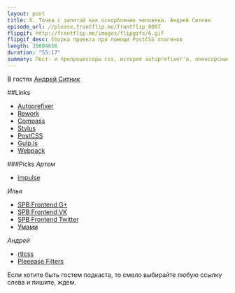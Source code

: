 ```yaml
---
layout: post
title: 6. Точка с запятой как оскорбление человека. Андрей Ситник
episode_url: //please.frontflip.me/frontflip_0007
flipgif: http://frontflip.me/images/flipgifs/6.gif
flipgif_desc: Сборка проекта при помощи PostCSS плагинов
length: 39804656
duration: "55:17"
summary: Пост- и препроцессоры css, история autoprefixer'a, опенсорсные войны и много магии.
---
```


В гостях [Андрей Ситник](https://twitter.com/andrey_sitnik)

##Links
 - [Autoprefixer](https://github.com/postcss/autoprefixer)
 - [Rework](https://github.com/reworkcss/rework)
 - [Compass](http://compass-style.org/)
 - [Stylus](http://learnboost.github.io/stylus/)
 - [PostCSS](https://github.com/postcss/postcss)
 - [Gulp.js](http://gulpjs.com/)
 - [Webpack](https://webpack.github.io/)


###Picks
*Артем*

 - [impulse](impulse.luster.io)

*Илья*

 - [SPB Frontend G+](https://plus.google.com/communities/104754387486747286577)
 - [SPB Frontend VK](https://vk.com/spb_frontend)
 - [SPB Frontend Twitter](https://vk.com/spb_frontend)
 - [Умами](http://ru.wikipedia.org/wiki/%D0%A3%D0%BC%D0%B0%D0%BC%D0%B8)

*Андрей*

 - [rtlcss](https://github.com/MohammadYounes/rtlcss)
 - [Pleeease Filters](https://github.com/iamvdo/pleeease-filters)

Если хотите быть гостем подкаста, то смело выбирайте любую ссылку слева и пишите, ждем.
